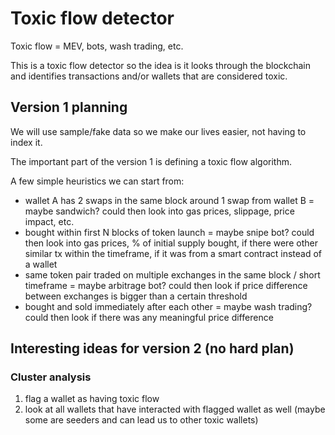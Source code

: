 # Toxic flow detector

Toxic flow = MEV, bots, wash trading, etc.

This is a toxic flow detector so the idea is it looks through the blockchain and identifies transactions and/or wallets that are considered toxic.

## Version 1 planning

We will use sample/fake data so we make our lives easier, not having to index it.

The important part of the version 1 is defining a toxic flow algorithm.

A few simple heuristics we can start from:
- wallet A has 2 swaps in the same block around 1 swap from wallet B = maybe sandwich? could then look into gas prices, slippage, price impact, etc.
- bought within first N blocks of token launch = maybe snipe bot? could then look into gas prices, % of initial supply bought, if there were other similar tx within the timeframe, if it was from a smart contract instead of a wallet
- same token pair traded on multiple exchanges in the same block / short timeframe = maybe arbitrage bot? could then look if price difference between exchanges is bigger than a certain threshold
- bought and sold immediately after each other = maybe wash trading? could then look if there was any meaningful price difference

## Interesting ideas for version 2 (no hard plan)

### Cluster analysis

1. flag a wallet as having toxic flow
2. look at all wallets that have interacted with flagged wallet as well (maybe some are seeders and can lead us to other toxic wallets)
